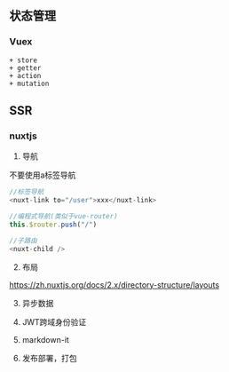 ## 状态管理
### Vuex
    + store
    + getter
    + action
    + mutation

## SSR

### nuxtjs


1. 导航

不要使用a标签导航

```js
//标签导航
<nuxt-link to="/user">xxx</nuxt-link>

//编程式导航(类似于vue-router)
this.$router.push("/")

//子路由
<nuxt-child />
```

2. 布局

https://zh.nuxtjs.org/docs/2.x/directory-structure/layouts

3. 异步数据

4. JWT跨域身份验证

5. markdown-it

6. 发布部署，打包